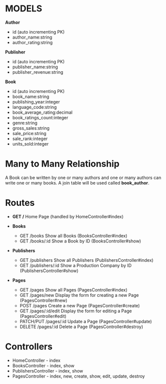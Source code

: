 # MODELS

**Author**
- id (auto incrementing PK)
- author_name:string
- author_rating:string

**Publisher**
- id (auto incrementing PK)
- publisher_name:string
- publisher_revenue:string

**Book**
- id (auto incrementing PK)
- book_name:string
- publishing_year:integer
- language_code:string
- book_average_rating:decimal
- book_ratings_count:integer
- genre:string
- gross_sales:string
- sale_price:string
- sale_rank:integer
- units_sold:integer

# Many to Many Relationship

A Book can be written by one or many authors and one or many authors can write one or many books.
A join table will be used called **book_author**.

# Routes

- **GET /**
  Home Page (handled by HomeController#index)

- **Books**
  - GET /books
    Show all Books (BooksController#index)
  - GET /books/:id
    Show a Book by ID (BooksController#show)

- **Publishers**
  - GET /publishers
    Show all Publishers (PublishersController#index)
  - GET /publishers/:id
    Show a Production Company by ID (PublishersController#show)

- **Pages**
  - GET /pages
    Show all Pages (PagesController#index)
  - GET /pages/new
    Display the form for creating a new Page (PagesController#new)
  - POST /pages
    Create a new Page (PagesController#create)
  - GET /pages/:id/edit
    Display the form for editing a Page (PagesController#edit)
  - PATCH/PUT /pages/:id
    Update a Page (PagesController#update)
  - DELETE /pages/:id
    Delete a Page (PagesController#destroy)

# Controllers

- HomeController - index
- BooksController - index, show
- PublishersController - index, show
- PagesController - index, new, create, show, edit, update, destroy
